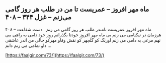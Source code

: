 ## ماه مهر افروز – عمریست تا من در طلب هر روز گامی می‌زنم – غزل ۳۴۴ – ۴۰۸


۴۰۸ &#8211; ماه مهر افروز عمریست تامندر طلب هر روز گامی می زنم   دست شفاعت هرزمان در نیکنامی می زنم بی ماه مهر افروز خودتا بگذرانم روز خود دامی به راهی می نهم مرغی به دامی می زنم اورنگ کو گلچهر کو نقش وفاو مهرکو حالی من اندر عاشقی داو تمامی می زنم دانم &#8230;

[https://faalgir.com/73/](https://faalgir.com/73/) 